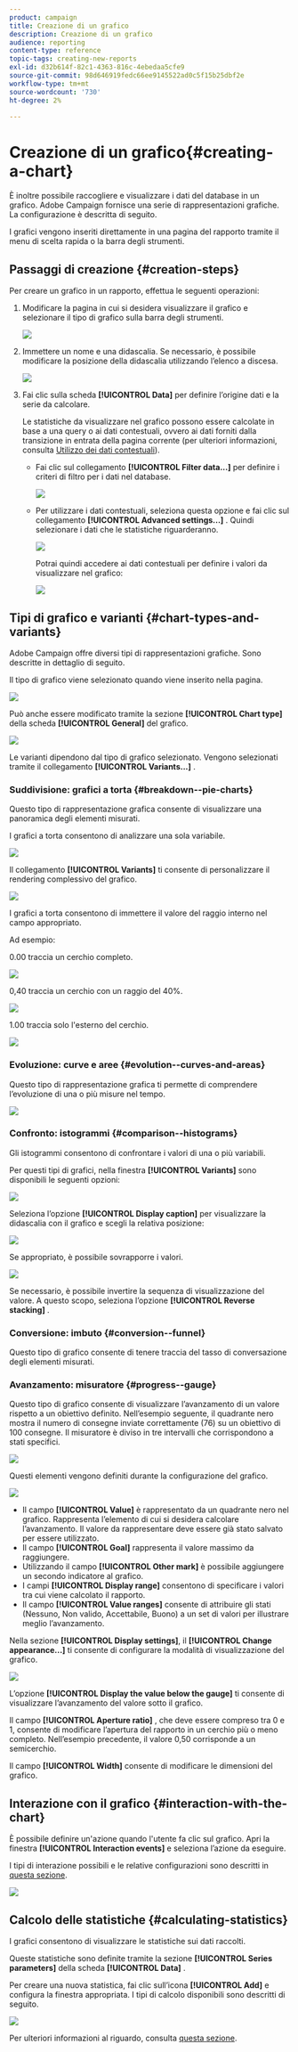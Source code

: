 ```yaml
---
product: campaign
title: Creazione di un grafico
description: Creazione di un grafico
audience: reporting
content-type: reference
topic-tags: creating-new-reports
exl-id: d32b614f-82c1-4363-816c-4ebedaa5cfe9
source-git-commit: 98d646919fedc66ee9145522ad0c5f15b25dbf2e
workflow-type: tm+mt
source-wordcount: '730'
ht-degree: 2%

---
```


# Creazione di un grafico{#creating-a-chart}

È inoltre possibile raccogliere e visualizzare i dati del database in un grafico. Adobe Campaign fornisce una serie di rappresentazioni grafiche. La configurazione è descritta di seguito.

I grafici vengono inseriti direttamente in una pagina del rapporto tramite il menu di scelta rapida o la barra degli strumenti.

## Passaggi di creazione {#creation-steps}

Per creare un grafico in un rapporto, effettua le seguenti operazioni:

1. Modificare la pagina in cui si desidera visualizzare il grafico e selezionare il tipo di grafico sulla barra degli strumenti.

   ![](assets/s_advuser_report_page_activity_04.png)

1. Immettere un nome e una didascalia. Se necessario, è possibile modificare la posizione della didascalia utilizzando l’elenco a discesa.

   ![](assets/s_ncs_advuser_report_wizard_018.png)

1. Fai clic sulla scheda **[!UICONTROL Data]** per definire l’origine dati e la serie da calcolare.

   Le statistiche da visualizzare nel grafico possono essere calcolate in base a una query o ai dati contestuali, ovvero ai dati forniti dalla transizione in entrata della pagina corrente (per ulteriori informazioni, consulta [Utilizzo dei dati contestuali](../../reporting/using/using-the-context.md#using-context-data)).

   * Fai clic sul collegamento **[!UICONTROL Filter data...]** per definire i criteri di filtro per i dati nel database.

      ![](assets/reporting_graph_add_filter.png)

   * Per utilizzare i dati contestuali, seleziona questa opzione e fai clic sul collegamento **[!UICONTROL Advanced settings...]** . Quindi selezionare i dati che le statistiche riguarderanno.

      ![](assets/reporting_graph_from_context.png)

      Potrai quindi accedere ai dati contestuali per definire i valori da visualizzare nel grafico:

      ![](assets/reporting_graph_select-from_context.png)

## Tipi di grafico e varianti {#chart-types-and-variants}

Adobe Campaign offre diversi tipi di rappresentazioni grafiche. Sono descritte in dettaglio di seguito.

Il tipo di grafico viene selezionato quando viene inserito nella pagina.

![](assets/s_advuser_report_page_activity_04.png)

Può anche essere modificato tramite la sezione **[!UICONTROL Chart type]** della scheda **[!UICONTROL General]** del grafico.

![](assets/reporting_change_graph_type.png)

Le varianti dipendono dal tipo di grafico selezionato. Vengono selezionati tramite il collegamento **[!UICONTROL Variants...]** .

### Suddivisione: grafici a torta {#breakdown--pie-charts}

Questo tipo di rappresentazione grafica consente di visualizzare una panoramica degli elementi misurati.

I grafici a torta consentono di analizzare una sola variabile.

![](assets/reporting_graph_type_sector_1.png)

Il collegamento **[!UICONTROL Variants]** ti consente di personalizzare il rendering complessivo del grafico.

![](assets/reporting_graph_type_sector_2.png)

I grafici a torta consentono di immettere il valore del raggio interno nel campo appropriato.

Ad esempio:

0.00 traccia un cerchio completo.

![](assets/s_ncs_advuser_report_sector_exple1.png)

0,40 traccia un cerchio con un raggio del 40%.

![](assets/s_ncs_advuser_report_sector_exple2.png)

1.00 traccia solo l&#39;esterno del cerchio.

![](assets/s_ncs_advuser_report_sector_exple3.png)

### Evoluzione: curve e aree {#evolution--curves-and-areas}

Questo tipo di rappresentazione grafica ti permette di comprendere l’evoluzione di una o più misure nel tempo.

![](assets/reporting_graph_type_curve.png)

### Confronto: istogrammi {#comparison--histograms}

Gli istogrammi consentono di confrontare i valori di una o più variabili.

Per questi tipi di grafici, nella finestra **[!UICONTROL Variants]** sono disponibili le seguenti opzioni:

![](assets/reporting_select_graph_var.png)

Seleziona l’opzione **[!UICONTROL Display caption]** per visualizzare la didascalia con il grafico e scegli la relativa posizione:

![](assets/reporting_select_graph_legend.png)

Se appropriato, è possibile sovrapporre i valori.

![](assets/reporting_graph_type_histo.png)

Se necessario, è possibile invertire la sequenza di visualizzazione del valore. A questo scopo, seleziona l’opzione **[!UICONTROL Reverse stacking]** .

### Conversione: imbuto {#conversion--funnel}

Questo tipo di grafico consente di tenere traccia del tasso di conversazione degli elementi misurati.

### Avanzamento: misuratore {#progress--gauge}

Questo tipo di grafico consente di visualizzare l’avanzamento di un valore rispetto a un obiettivo definito. Nell’esempio seguente, il quadrante nero mostra il numero di consegne inviate correttamente (76) su un obiettivo di 100 consegne. Il misuratore è diviso in tre intervalli che corrispondono a stati specifici.

![](assets/reporting_graph_type_gauge.png)

Questi elementi vengono definiti durante la configurazione del grafico.

![](assets/reporting_graph_type_gauge1.png)

* Il campo **[!UICONTROL Value]** è rappresentato da un quadrante nero nel grafico. Rappresenta l’elemento di cui si desidera calcolare l’avanzamento. Il valore da rappresentare deve essere già stato salvato per essere utilizzato.
* Il campo **[!UICONTROL Goal]** rappresenta il valore massimo da raggiungere.
* Utilizzando il campo **[!UICONTROL Other mark]** è possibile aggiungere un secondo indicatore al grafico.
* I campi **[!UICONTROL Display range]** consentono di specificare i valori tra cui viene calcolato il rapporto.
* Il campo **[!UICONTROL Value ranges]** consente di attribuire gli stati (Nessuno, Non valido, Accettabile, Buono) a un set di valori per illustrare meglio l’avanzamento.

Nella sezione **[!UICONTROL Display settings]**, il **[!UICONTROL Change appearance...]** ti consente di configurare la modalità di visualizzazione del grafico.

![](assets/reporting_graph_type_gauge2.png)

L’opzione **[!UICONTROL Display the value below the gauge]** ti consente di visualizzare l’avanzamento del valore sotto il grafico.

Il campo **[!UICONTROL Aperture ratio]** , che deve essere compreso tra 0 e 1, consente di modificare l’apertura del rapporto in un cerchio più o meno completo. Nell’esempio precedente, il valore 0,50 corrisponde a un semicerchio.

Il campo **[!UICONTROL Width]** consente di modificare le dimensioni del grafico.

## Interazione con il grafico {#interaction-with-the-chart}

È possibile definire un&#39;azione quando l&#39;utente fa clic sul grafico. Apri la finestra **[!UICONTROL Interaction events]** e seleziona l’azione da eseguire.

I tipi di interazione possibili e le relative configurazioni sono descritti in [questa sezione](../../web/using/static-elements-in-a-web-form.md#inserting-html-content).

![](assets/s_ncs_advuser_report_wizard_017.png)

## Calcolo delle statistiche {#calculating-statistics}

I grafici consentono di visualizzare le statistiche sui dati raccolti.

Queste statistiche sono definite tramite la sezione **[!UICONTROL Series parameters]** della scheda **[!UICONTROL Data]** .

Per creare una nuova statistica, fai clic sull’icona **[!UICONTROL Add]** e configura la finestra appropriata. I tipi di calcolo disponibili sono descritti di seguito.

![](assets/reporting_add_statistics.png)

Per ulteriori informazioni al riguardo, consulta [questa sezione](../../reporting/using/using-the-descriptive-analysis-wizard.md#statistics-calculation).

